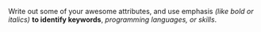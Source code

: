 Write out some of your awesome attributes, and use emphasis *(like bold or italics)* **to identify keywords**, _programming languages, or skills_. 

